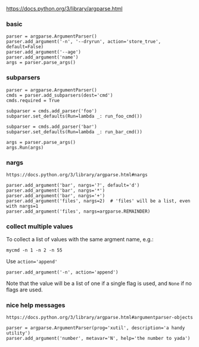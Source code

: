 https://docs.python.org/3/library/argparse.html

### basic

    parser = argparse.ArgumentParser()
    parser.add_argument('-n', '--dryrun', action='store_true', default=False)
    parser.add_argument('--age')
    parser.add_argument('name')
    args = parser.parse_args()

### subparsers

    parser = argparse.ArgumentParser()
    cmds = parser.add_subparsers(dest='cmd')
    cmds.required = True

    subparser = cmds.add_parser('foo')
    subparser.set_defaults(Run=lambda _: run_foo_cmd())
    
    subparser = cmds.add_parser('bar')
    subparser.set_defaults(Run=lambda _: run_bar_cmd())
    
    args = parser.parse_args()
    args.Run(args)

### nargs

    https://docs.python.org/3/library/argparse.html#nargs

    parser.add_argument('bar', nargs='?', default='d')
    parser.add_argument('bar', nargs='*')
    parser.add_argument('bar', nargs='+')
    parser.add_argument('files', nargs=2)  # 'files' will be a list, even with nargs=1
    parser.add_argument('files', nargs=argparse.REMAINDER)

### collect multiple values

To collect a list of values with the same argment name, e.g.:

    mycmd -n 1 -n 2 -n 55

Use `action='append'`

    parser.add_argument('-n', action='append')

Note that the value will be a list of one if a single flag is used, and `None` if no flags are used.
    
### nice help messages

    https://docs.python.org/3/library/argparse.html#argumentparser-objects

    parser = argparse.ArgumentParser(prog='xutil', description='a handy utility')
    parser.add_argument('number', metavar='N', help='the number to yada')
